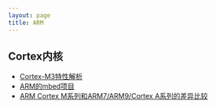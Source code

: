 ```yaml
---
layout: page
title: ARM
---
```

<div class="Cortex">
    <h2>Cortex内核</h2>
    <ul class="hide">
        <li><a href="https://www.zybuluo.com/lanxinyuchs/note/39621">Cortex-M3特性解析</a></li>
        <li><a href="https://www.zybuluo.com/lanxinyuchs/note/39612">ARM的mbed项目</a> </li>
		<li><a href="https://www.zybuluo.com/lanxinyuchs/note/37226">ARM Cortex M系列和ARM7/ARM9/Cortex A系列的差异比较</a> </li>
    </ul>
</div>

